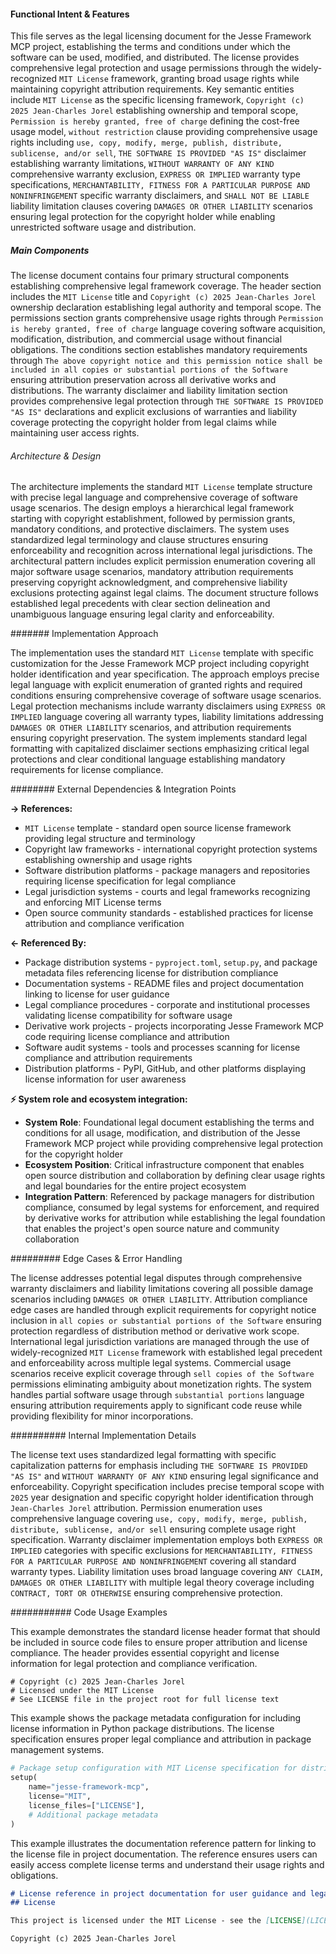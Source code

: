 <!-- CACHE_METADATA_START -->
<!-- Source File: {PROJECT_ROOT}/LICENSE -->
<!-- Cached On: 2025-07-06T12:36:03.065738 -->
<!-- Source Modified: 2025-06-24T23:15:48.181329 -->
<!-- Cache Version: 1.0 -->
<!-- CACHE_METADATA_END -->

#### Functional Intent & Features

This file serves as the legal licensing document for the Jesse Framework MCP project, establishing the terms and conditions under which the software can be used, modified, and distributed. The license provides comprehensive legal protection and usage permissions through the widely-recognized `MIT License` framework, granting broad usage rights while maintaining copyright attribution requirements. Key semantic entities include `MIT License` as the specific licensing framework, `Copyright (c) 2025 Jean-Charles Jorel` establishing ownership and temporal scope, `Permission is hereby granted, free of charge` defining the cost-free usage model, `without restriction` clause providing comprehensive usage rights including `use, copy, modify, merge, publish, distribute, sublicense, and/or sell`, `THE SOFTWARE IS PROVIDED "AS IS"` disclaimer establishing warranty limitations, `WITHOUT WARRANTY OF ANY KIND` comprehensive warranty exclusion, `EXPRESS OR IMPLIED` warranty type specifications, `MERCHANTABILITY, FITNESS FOR A PARTICULAR PURPOSE AND NONINFRINGEMENT` specific warranty disclaimers, and `SHALL NOT BE LIABLE` liability limitation clauses covering `DAMAGES OR OTHER LIABILITY` scenarios ensuring legal protection for the copyright holder while enabling unrestricted software usage and distribution.

##### Main Components

The license document contains four primary structural components establishing comprehensive legal framework coverage. The header section includes the `MIT License` title and `Copyright (c) 2025 Jean-Charles Jorel` ownership declaration establishing legal authority and temporal scope. The permissions section grants comprehensive usage rights through `Permission is hereby granted, free of charge` language covering software acquisition, modification, distribution, and commercial usage without financial obligations. The conditions section establishes mandatory requirements through `The above copyright notice and this permission notice shall be included in all copies or substantial portions of the Software` ensuring attribution preservation across all derivative works and distributions. The warranty disclaimer and liability limitation section provides comprehensive legal protection through `THE SOFTWARE IS PROVIDED "AS IS"` declarations and explicit exclusions of warranties and liability coverage protecting the copyright holder from legal claims while maintaining user access rights.

###### Architecture & Design

The architecture implements the standard `MIT License` template structure with precise legal language and comprehensive coverage of software usage scenarios. The design employs a hierarchical legal framework starting with copyright establishment, followed by permission grants, mandatory conditions, and protective disclaimers. The system uses standardized legal terminology and clause structures ensuring enforceability and recognition across international legal jurisdictions. The architectural pattern includes explicit permission enumeration covering all major software usage scenarios, mandatory attribution requirements preserving copyright acknowledgment, and comprehensive liability exclusions protecting against legal claims. The document structure follows established legal precedents with clear section delineation and unambiguous language ensuring legal clarity and enforceability.

####### Implementation Approach

The implementation uses the standard `MIT License` template with specific customization for the Jesse Framework MCP project including copyright holder identification and year specification. The approach employs precise legal language with explicit enumeration of granted rights and required conditions ensuring comprehensive coverage of software usage scenarios. Legal protection mechanisms include warranty disclaimers using `EXPRESS OR IMPLIED` language covering all warranty types, liability limitations addressing `DAMAGES OR OTHER LIABILITY` scenarios, and attribution requirements ensuring copyright preservation. The system implements standard legal formatting with capitalized disclaimer sections emphasizing critical legal protections and clear conditional language establishing mandatory requirements for license compliance.

######## External Dependencies & Integration Points

**→ References:**
- `MIT License` template - standard open source license framework providing legal structure and terminology
- Copyright law frameworks - international copyright protection systems establishing ownership and usage rights
- Software distribution platforms - package managers and repositories requiring license specification for legal compliance
- Legal jurisdiction systems - courts and legal frameworks recognizing and enforcing MIT License terms
- Open source community standards - established practices for license attribution and compliance verification

**← Referenced By:**
- Package distribution systems - `pyproject.toml`, `setup.py`, and package metadata files referencing license for distribution compliance
- Documentation systems - README files and project documentation linking to license for user guidance
- Legal compliance procedures - corporate and institutional processes validating license compatibility for software usage
- Derivative work projects - projects incorporating Jesse Framework MCP code requiring license compliance and attribution
- Software audit systems - tools and processes scanning for license compliance and attribution requirements
- Distribution platforms - PyPI, GitHub, and other platforms displaying license information for user awareness

**⚡ System role and ecosystem integration:**
- **System Role**: Foundational legal document establishing the terms and conditions for all usage, modification, and distribution of the Jesse Framework MCP project while providing comprehensive legal protection for the copyright holder
- **Ecosystem Position**: Critical infrastructure component that enables open source distribution and collaboration by defining clear usage rights and legal boundaries for the entire project ecosystem
- **Integration Pattern**: Referenced by package managers for distribution compliance, consumed by legal systems for enforcement, and required by derivative works for attribution while establishing the legal foundation that enables the project's open source nature and community collaboration

######### Edge Cases & Error Handling

The license addresses potential legal disputes through comprehensive warranty disclaimers and liability limitations covering all possible damage scenarios including `DAMAGES OR OTHER LIABILITY`. Attribution compliance edge cases are handled through explicit requirements for copyright notice inclusion in `all copies or substantial portions of the Software` ensuring protection regardless of distribution method or derivative work scope. International legal jurisdiction variations are managed through the use of widely-recognized `MIT License` framework with established legal precedent and enforceability across multiple legal systems. Commercial usage scenarios receive explicit coverage through `sell copies of the Software` permissions eliminating ambiguity about monetization rights. The system handles partial software usage through `substantial portions` language ensuring attribution requirements apply to significant code reuse while providing flexibility for minor incorporations.

########## Internal Implementation Details

The license text uses standardized legal formatting with specific capitalization patterns for emphasis including `THE SOFTWARE IS PROVIDED "AS IS"` and `WITHOUT WARRANTY OF ANY KIND` ensuring legal significance and enforceability. Copyright specification includes precise temporal scope with `2025` year designation and specific copyright holder identification through `Jean-Charles Jorel` attribution. Permission enumeration uses comprehensive language covering `use, copy, modify, merge, publish, distribute, sublicense, and/or sell` ensuring complete usage right specification. Warranty disclaimer implementation employs both `EXPRESS OR IMPLIED` categories with specific exclusions for `MERCHANTABILITY, FITNESS FOR A PARTICULAR PURPOSE AND NONINFRINGEMENT` covering all standard warranty types. Liability limitation uses broad language covering `ANY CLAIM, DAMAGES OR OTHER LIABILITY` with multiple legal theory coverage including `CONTRACT, TORT OR OTHERWISE` ensuring comprehensive protection.

########### Code Usage Examples

This example demonstrates the standard license header format that should be included in source code files to ensure proper attribution and license compliance. The header provides essential copyright and license information for legal protection and compliance verification.

```text
# Copyright (c) 2025 Jean-Charles Jorel
# Licensed under the MIT License
# See LICENSE file in the project root for full license text
```

This example shows the package metadata configuration for including license information in Python package distributions. The license specification ensures proper legal compliance and attribution in package management systems.

```python
# Package setup configuration with MIT License specification for distribution compliance
setup(
    name="jesse-framework-mcp",
    license="MIT",
    license_files=["LICENSE"],
    # Additional package metadata
)
```

This example illustrates the documentation reference pattern for linking to the license file in project documentation. The reference ensures users can easily access complete license terms and understand their usage rights and obligations.

```markdown
# License reference in project documentation for user guidance and legal compliance
## License

This project is licensed under the MIT License - see the [LICENSE](LICENSE) file for details.

Copyright (c) 2025 Jean-Charles Jorel
```